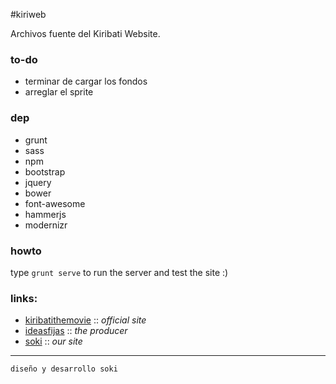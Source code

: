 #kiriweb

Archivos fuente del Kiribati Website.

### to-do
* terminar de cargar los fondos
* arreglar el sprite

### dep
* grunt
* sass
* npm
* bootstrap
* jquery
* bower
* font-awesome
* hammerjs
* modernizr

### howto
type `grunt serve` to run the server and test the site :)

### links:
* [kiribatithemovie](http://www.kiribatithemovie.com) :: *official site*
* [ideasfijas](http://www.ideasfijas.com) :: *the producer*
* [soki](http://www.sokistudio.com) :: *our site*


***

    diseño y desarrollo soki
